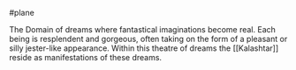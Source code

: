 #plane 

The Domain of dreams where fantastical imaginations become real. Each being is resplendent and gorgeous, often taking on the form of a pleasant or silly jester-like appearance. Within this theatre of dreams the [[Kalashtar]] reside as manifestations of these dreams.
